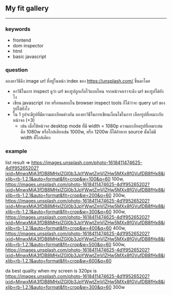 ## My fit gallery
---

### keywords
- frontend
- dom inspector
- html
- basic javascript

### question
ลองหาวิธีดึง image url ที่อยู่ในหน้า index ของ https://unsplash.com/ ขึ้นมาโดย
- หาวิธีในการ inspect ดูว่า url ของรูปถูกเก็บไว้แบบไหน จากหน้าจอเราจะดึง url ของรูปได้ยังไง
- เขียน javascript ง่าย หรือทดสอบใน browser inspect tools ก็ได้ว่าจะ query url ของรูปได้ยังไง
- ใน 1 รูปจะมีรูปที่มีความละเอียดต่างกัน ลองหาวิธีในการเขียนเงื่อนไขในการ เลือกรูปที่เหมาะกับหน้าจอ (+3) 
  - เช่น เมื่อใช้หน้าจอ desktop mode ที่มี width = 1080p ความละเอียดรูปที่เหมาะสมคือ 1080w หรือใกล้เคียงเช่น 1000w, หรือ 1200w ก็ได้ถ้าหาก source นั้นไม่มี width ที่ใกล้เคียง 


### example
list result =>
    https://images.unsplash.com/photo-1618411474625-4d1f95265202?ixid=MnwxMjA3fDB8MHxlZGl0b3JpYWwtZmVlZHw5MXx8fGVufDB8fHx8&ixlib=rb-1.2.1&auto=format&fit=crop&w=100&q=60 100w, 
    https://images.unsplash.com/photo-1618411474625-4d1f95265202?ixid=MnwxMjA3fDB8MHxlZGl0b3JpYWwtZmVlZHw5MXx8fGVufDB8fHx8&ixlib=rb-1.2.1&auto=format&fit=crop&w=200&q=60 200w, 
    https://images.unsplash.com/photo-1618411474625-4d1f95265202?ixid=MnwxMjA3fDB8MHxlZGl0b3JpYWwtZmVlZHw5MXx8fGVufDB8fHx8&ixlib=rb-1.2.1&auto=format&fit=crop&w=300&q=60 300w, 
    https://images.unsplash.com/photo-1618411474625-4d1f95265202?ixid=MnwxMjA3fDB8MHxlZGl0b3JpYWwtZmVlZHw5MXx8fGVufDB8fHx8&ixlib=rb-1.2.1&auto=format&fit=crop&w=400&q=60 400w, 
    https://images.unsplash.com/photo-1618411474625-4d1f95265202?ixid=MnwxMjA3fDB8MHxlZGl0b3JpYWwtZmVlZHw5MXx8fGVufDB8fHx8&ixlib=rb-1.2.1&auto=format&fit=crop&w=500&q=60 500w, 
    https://images.unsplash.com/photo-1618411474625-4d1f95265202?ixid=MnwxMjA3fDB8MHxlZGl0b3JpYWwtZmVlZHw5MXx8fGVufDB8fHx8&ixlib=rb-1.2.1&auto=format&fit=crop&w=600&q=60

da best quality when my screen is 320px is 
https://images.unsplash.com/photo-1618411474625-4d1f95265202?ixid=MnwxMjA3fDB8MHxlZGl0b3JpYWwtZmVlZHw5MXx8fGVufDB8fHx8&ixlib=rb-1.2.1&auto=format&fit=crop&w=300&q=60 300w